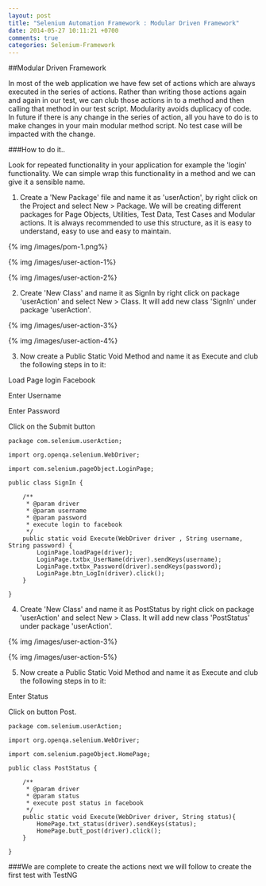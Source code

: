 ```yaml
---
layout: post
title: "Selenium Automation Framework : Modular Driven Framework"
date: 2014-05-27 10:11:21 +0700
comments: true
categories: Selenium-Framework
---
```


##Modular Driven Framework

In most of the web application we have few set of actions which are always executed in the series of actions. Rather than writing those actions again and again in our test, we can club those actions in to a method and then calling that method in our test script. Modularity avoids duplicacy of code. In future if there is any change in the series of action, all you have to do is to make changes in your main modular method script. No test case will be impacted with the change.

###How to do it..

Look for repeated functionality in your application for example the 'login' functionality. We can simple wrap this functionality in a method and we can give it a sensible name.

1) Create a 'New Package' file and name it as 'userAction', by right click on the Project and select New > Package. We will be creating different packages for Page Objects, Utilities, Test Data, Test Cases and Modular actions. It is always recommended to use this structure, as it is easy to understand, easy to use and easy to maintain.

{% img /images/pom-1.png%}

{% img /images/user-action-1%}

{% img /images/user-action-2%}

2) Create 'New Class' and name it as SignIn by right click on package 'userAction' and select New > Class. It will add new class 'SignIn' under package 'userAction'.

{% img /images/user-action-3%}

{% img /images/user-action-4%}

3) Now create a Public Static Void Method and name it as Execute  and club the following steps in to it:

Load Page login Facebook

Enter Username

Enter Password

Click on the Submit button

```
package com.selenium.userAction;

import org.openqa.selenium.WebDriver;

import com.selenium.pageObject.LoginPage;

public class SignIn {

	/**
	 * @param driver
	 * @param username
	 * @param password
	 * execute login to facebook
	 */
	public static void Execute(WebDriver driver , String username, String password) {
		LoginPage.loadPage(driver);
		LoginPage.txtbx_UserName(driver).sendKeys(username);
		LoginPage.txtbx_Password(driver).sendKeys(password);
		LoginPage.btn_LogIn(driver).click();
	}

}

```

4) Create 'New Class' and name it as PostStatus by right click on package 'userAction' and select New > Class. It will add new class 'PostStatus' under package 'userAction'.

{% img /images/user-action-3%}

{% img /images/user-action-5%}

5) Now create a Public Static Void Method and name it as Execute  and club the following steps in to it:

Enter Status

Click on button Post.


```
package com.selenium.userAction;

import org.openqa.selenium.WebDriver;

import com.selenium.pageObject.HomePage;

public class PostStatus {
	
	/**
	 * @param driver
	 * @param status
	 * execute post status in facebook
	 */
	public static void Execute(WebDriver driver, String status){
		HomePage.txt_status(driver).sendKeys(status);
		HomePage.butt_post(driver).click();
	}
	
}

```

###We are complete to create the actions next we will follow to create the first test with TestNG